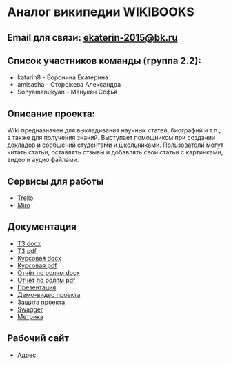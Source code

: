 # Аналог википедии WIKIBOOKS


## Email для связи: ekaterin-2015@bk.ru

## Список участников команды (группа 2.2):
-  katarin8 - Воронина Екатерина
-  amisasha - Сторожева Александра
-  Sonyamanukyan  - Манукян Софья

## Описание проекта:
Wiki предназначен для выкладивания научных статей, биографий и т.п., а также для получения знаний. Выступает помощником при 
создании докладов и сообщений студентами и школьниками. 
Пользователи могут читать статьи, оставлять отзывы и добавлять свои статьи с картинками, видео и аудио файлами. 

## Сервисы для работы
-  [Trello](https://trello.com/b/ZpY26Q01/%D1%80%D0%B0%D0%B7%D1%80%D0%B0%D0%B1%D0%BE%D1%82%D0%BA%D0%B0)
-  [Miro](https://miro.com/)

## Документация
-  [ТЗ docx]()
-  [ТЗ pdf]()
-  [Курсовая docx]()
-  [Курсовая pdf]()
-  [Отчёт по ролям docx]()
-  [Отчёт по ролям pdf]()
-  [Презентация]()
-  [Демо-видео проекта]()
-  [Защита проекта]()
-  [Swagger]()
-  [Метрика]()

## Рабочий сайт
-   Адрес: 
